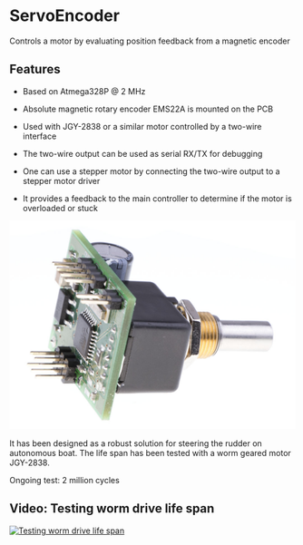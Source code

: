 # ServoEncoder
Controls a motor by evaluating position feedback from a magnetic encoder

## Features

* Based on Atmega328P @ 2 MHz

* Absolute magnetic rotary encoder EMS22A is mounted on the PCB

* Used with JGY-2838 or a similar motor controlled by a two-wire interface

* The two-wire output can be used as serial RX/TX for debugging

* One can use a stepper motor by connecting the two-wire output to a stepper motor driver

* It provides a feedback to the main controller to determine if the motor is overloaded or stuck

![ServoEncoder PCB](https://github.com/OpenTransat/ServoEncoder/blob/master/images/servoencoder.jpg "ServoEncoder PCB")

It has been designed as a robust solution for steering the rudder on autonomous boat. The life span has been tested with a worm geared motor JGY-2838.

Ongoing test: 2 million cycles

## Video: Testing worm drive life span

[![Testing worm drive life span](http://img.youtube.com/vi/ynh-ik3KGtM/0.jpg)](https://www.youtube.com/watch?v=ynh-ik3KGtM)
